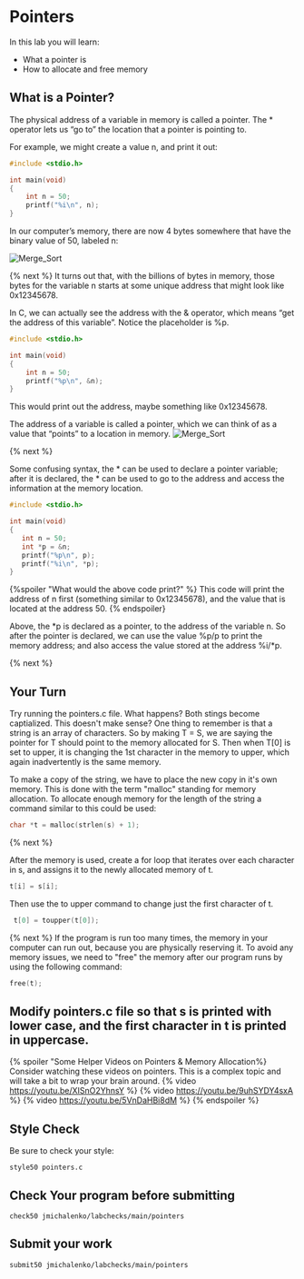 # Pointers

In this lab you will learn:

- What a pointer is
- How to allocate and free memory

## What is a Pointer?
The physical address of a variable in memory is called a pointer. The * operator lets us “go to” the location that a pointer is pointing to.

For example, we might create a value n, and print it out:
```c
#include <stdio.h>

int main(void)
{
    int n = 50;
    printf("%i\n", n);
}
```
In our computer’s memory, there are now 4 bytes somewhere that have the binary value of 50, labeled n:

![Merge_Sort](https://raw.githubusercontent.com/jmichalenko/cs50labs/2020/pointers/memory.png)

{% next %}
It turns out that, with the billions of bytes in memory, those bytes for the variable n starts at some unique address that might look like 0x12345678.

In C, we can actually see the address with the & operator, which means “get the address of this variable”. Notice the placeholder is %p.
```c
#include <stdio.h>

int main(void)
{
    int n = 50;
    printf("%p\n", &n);
}
```
This would print out the address, maybe something like 0x12345678.

The address of a variable is called a pointer, which we can think of as a value that “points” to a location in memory. 
![Merge_Sort](https://raw.githubusercontent.com/jmichalenko/cs50labs/2020/pointers/pointing.png)


{% next %}

Some confusing syntax, the * can be used to declare a pointer variable; after it is declared, the * can be used to go to the address and access the information at the memory location.

```c
#include <stdio.h>

int main(void)
{
   int n = 50;
   int *p = &n;
   printf("%p\n", p);
   printf("%i\n", *p);
}
```
{%spoiler "What would the above code print?" %}
This code will print the address of n first (something similar to 0x12345678), and the value that is located at the address 50.
{% endspoiler}

Above, the *p is declared as a pointer, to the address of the variable n.  So after the pointer is declared, we can use the value %p/p to print the memory address; and also access the value stored at the address %i/*p.

{% next %}

## Your Turn

Try running the pointers.c file.  What happens?  Both stings become captialized.  This doesn't make sense?  One thing to remember is that a string is an array of characters.  So by making T = S, we are saying the pointer for T should point to the memory allocated for S. Then when T[0] is set to upper, it is changing the 1st character in the memory to upper, which again inadvertently is the same memory.

To make a copy of the string, we have to place the new copy in it's own memory.  This is done with the term "malloc" standing for memory allocation. To allocate enough memory for the length of the string a command similar to this could be used:
```c
char *t = malloc(strlen(s) + 1);
```
{% next %}

After the memory is used, create a for loop that iterates over each character in s, and assigns it to the newly allocated memory of t.

```c
t[i] = s[i];
```
Then use the to upper command to change just the first character of t.
```c
 t[0] = toupper(t[0]);
```
{% next %}
If the program is run too many times, the memory in your computer can run out, because you are physically reserving it.  To avoid any memory issues, we need to "free" the memory after our program runs by using the following command:

```c
free(t);
```

## Modify pointers.c file so that s is printed with lower case, and the first character in t is printed in uppercase.

{% spoiler "Some Helper Videos on Pointers & Memory Allocation%}
Consider watching these videos on pointers. This is a complex topic and will take a bit to wrap your brain around. 
{% video https://youtu.be/XISnO2YhnsY %}
{% video https://youtu.be/9uhSYDY4sxA %}
{% video https://youtu.be/5VnDaHBi8dM %}
{% endspoiler %}

## Style Check
Be sure to check your style:

```
style50 pointers.c
```
## Check Your program before submitting
```
check50 jmichalenko/labchecks/main/pointers
```
## Submit your work
```
submit50 jmichalenko/labchecks/main/pointers
```

